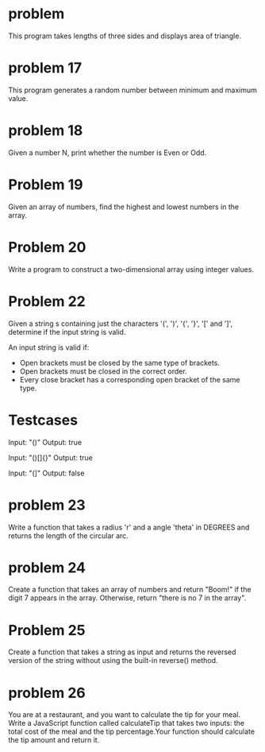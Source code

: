 # problem

This program takes lengths of three sides and displays area of triangle.

# problem 17

This program generates a random number between minimum and maximum value.

# problem 18

Given a number N, print whether the number is Even or Odd.

# Problem 19
Given an array of numbers, find the highest and lowest numbers in the array.

# Problem 20
Write a program to construct a two-dimensional array using integer values.

# Problem 22

Given a string s containing just the characters '(', ')', '{', '}', '[' and ']', determine if the input string is valid.

An input string is valid if:

- Open brackets must be closed by the same type of brackets.
- Open brackets must be closed in the correct order.
- Every close bracket has a corresponding open bracket of the same type.

# Testcases

Input: "()"
Output: true

Input: "()[]{}"
Output: true

Input: "(]"
Output: false

# problem 23

Write a function that takes a radius 'r' and a angle 'theta' in DEGREES and returns the length of the circular arc.

# problem 24 

Create a function that takes an array of numbers and return "Boom!" if the digit 7 appears in the array. Otherwise, return "there is no 7 in the array".

# Problem 25

Create a function that takes a string as input and returns the reversed version of the string without using the built-in reverse() method.

# problem 26

You are at a restaurant, and you want to calculate the tip for your meal. Write a JavaScript function called calculateTip that takes two inputs: the total cost of the meal and the tip percentage.Your function should calculate the tip amount and return it.